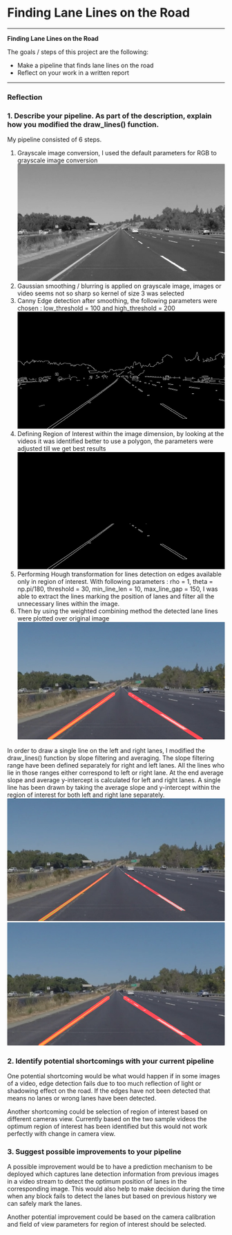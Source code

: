 # **Finding Lane Lines on the Road** 

---

**Finding Lane Lines on the Road**

The goals / steps of this project are the following:
* Make a pipeline that finds lane lines on the road
* Reflect on your work in a written report


[//]: # (Image References)

[image1]: ./test_images_output/gray.jpg "Grayscale"
[image2]: ./test_images_output/edges.jpg "Canny Edge Detection"
[image3]: ./test_images_output/roi_edges.jpg "ROI Edges"
[image4]: ./test_images_output/solidYellowLeft_new.jpg "Final Result"
[image5]: ./test_images_output/solidYellowLeft_old.jpg "Before filtering, averaging, extrapolation"

---

### Reflection

### 1. Describe your pipeline. As part of the description, explain how you modified the draw_lines() function.

My pipeline consisted of 6 steps. 
1) Grayscale image conversion, I used the default parameters for RGB to grayscale image conversion
![alt text][image1]
2) Gaussian smoothing / blurring is applied on grayscale image, images or video seems not so sharp so kernel of size 3 was selected
3) Canny Edge detection after smoothing, the following parameters were chosen : low_threshold = 100 and high_threshold = 200
![alt text][image2]
4) Defining Region of Interest within the image dimension,  by looking at the videos it was identified better to use a polygon, the parameters were adjusted till we get best results
![alt text][image3]
5) Performing Hough transformation for lines detection on edges available only in region of interest. With following parameters : rho = 1, theta = np.pi/180, threshold = 30, min_line_len = 10, max_line_gap = 150, I was able to extract the lines marking the position of lanes and filter all the unnecessary lines within the image.
6) Then by using the weighted combining method the detected lane lines were plotted over original image
![alt text][image4]


In order to draw a single line on the left and right lanes, I modified the draw_lines() function by slope filtering and averaging. The slope filtering range have been defined separately for right and left lanes. All the lines who lie in those ranges either correspond to left or right lane. At the end average slope and average y-intercept is calculated for left and right lanes. A single line has been drawn by taking the average slope and y-intercept within the region of interest for both left and right lane separately.
![alt text][image5]
![alt text][image4]


### 2. Identify potential shortcomings with your current pipeline


One potential shortcoming would be what would happen if in some images of a video, edge detection fails due to too much reflection of light or shadowing effect on the road. If the edges have not been detected that means no lanes or wrong lanes have been detected.

Another shortcoming could be selection of region of interest based on different cameras view. Currently based on the two sample videos the optimum region of interest has been identified but this would not work perfectly with change in camera view.


### 3. Suggest possible improvements to your pipeline

A possible improvement would be to have a prediction mechanism to be deployed which captures lane detection information from previous images in a video stream to detect the optimum position of lanes in the corresponding image. This would also help to make decision during the time when any block fails to detect the lanes but based on previous history we can safely mark the lanes.

Another potential improvement could be based on the camera calibration and field of view parameters for region of interest should be selected.
